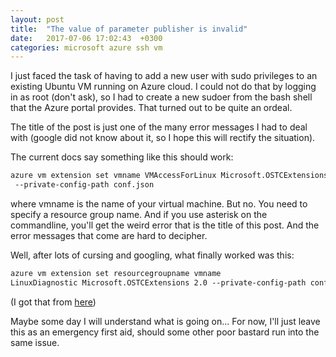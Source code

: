```yaml
---
layout: post
title:  "The value of parameter publisher is invalid"
date:   2017-07-06 17:02:43  +0300
categories: microsoft azure ssh vm
---
```


I just faced the task of having to add a new user with sudo privileges to an existing Ubuntu VM running on Azure cloud. I could not do that by logging in as root (don't ask), so I had to create a new sudoer from the bash shell that the Azure portal provides. That turned out to be quite an ordeal.

The title of the post is just one of the many error messages I had to deal with (google did not know about it, so I hope this will rectify the situation).

The current docs say something like this should work:

``` html
azure vm extension set vmname VMAccessForLinux Microsoft.OSTCExtensions 1.*
 --private-config-path conf.json
``` 

where vmname is the name of your virtual machine. But no. You need to specify a resource group name. And if you use asterisk on the commandline, you'll get the weird error that is the title of this post. And the error messages that come are hard to decipher. 

Well, after lots of cursing and googling, what finally worked was this:

``` html
azure vm extension set resourcegroupname vmname
LinuxDiagnostic Microsoft.OSTCExtensions 2.0 --private-config-path conf.json
``` 

(I got that from [here](https://disqus.com/home/discussion/thewindowsazureproductsite/monitoring_a_linux_vm_with_a_vm_extension_microsoft_azure/))

Maybe some day I will understand what is going on... For now, I'll just leave this as an emergency first aid, should some other poor bastard run into the same issue.





